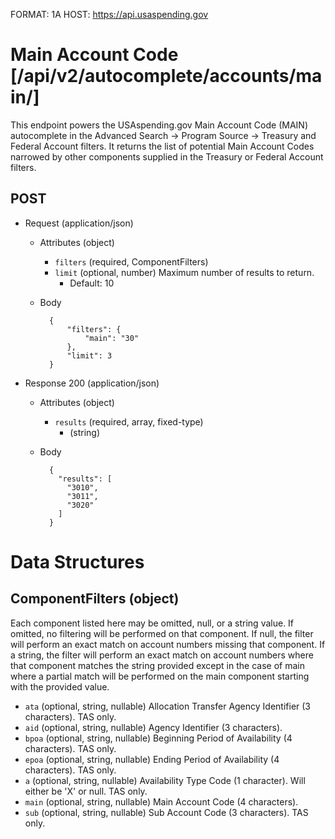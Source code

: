 FORMAT: 1A
HOST: https://api.usaspending.gov

# Main Account Code [/api/v2/autocomplete/accounts/main/]

This endpoint powers the USAspending.gov Main Account Code (MAIN) autocomplete in the Advanced Search -> Program Source -> Treasury and Federal Account filters.  It returns the list of potential Main Account Codes narrowed by other components supplied in the Treasury or Federal Account filters.

## POST

+ Request (application/json)

    + Attributes (object)
        + `filters` (required, ComponentFilters)
        + `limit` (optional, number)
            Maximum number of results to return.
            + Default: 10

    + Body

            {
                "filters": {
                    "main": "30"
                },
                "limit": 3
            }

+ Response 200 (application/json)

    + Attributes (object)
        + `results` (required, array, fixed-type)
            + (string)

    + Body

            {
              "results": [
                "3010",
                "3011",
                "3020"
              ]
            }

# Data Structures

## ComponentFilters (object)

Each component listed here may be omitted, null, or a string value.  If omitted, no filtering will be performed on that component.  If null, the filter will perform an exact match on account numbers missing that component.  If a string, the filter will perform an exact match on account numbers where that component matches the string provided except in the case of main where a partial match will be performed on the main component starting with the provided value.

+ `ata` (optional, string, nullable)
    Allocation Transfer Agency Identifier (3 characters). TAS only.
+ `aid` (optional, string, nullable)
    Agency Identifier (3 characters).
+ `bpoa` (optional, string, nullable)
    Beginning Period of Availability (4 characters). TAS only.
+ `epoa` (optional, string, nullable)
    Ending Period of Availability (4 characters). TAS only.
+ `a` (optional, string, nullable)
    Availability Type Code (1 character). Will either be 'X' or null. TAS only.
+ `main` (optional, string, nullable)
    Main Account Code (4 characters).
+ `sub` (optional, string, nullable)
    Sub Account Code (3 characters). TAS only.
